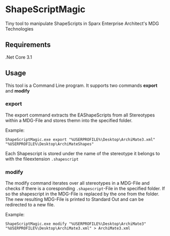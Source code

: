 # ShapeScriptMagic
Tiny tool to manipulate ShapeScripts in Sparx Enterprise Architect's MDG Technologies

## Requirements
.Net Core 3.1

## Usage
This tool is a Command Line program. It supports two commands **export** and **modify** 

### export
The export command extracts the EAShapeScripts from all Stereotypes within a MDG-File and stores themn into the specified folder. 

Example:

```
ShapeScriptMagic.exe export "%USERPROFILE%\Desktop\ArchiMate3.xml" "%USERPROFILE%\Desktop\ArchiMateShapes"
```

Each Shapescript is stored under the name of the stereotype it belongs to with the fileextension `.shapescript`

### modify
The modify command iterates over all stereotypes in a MDG-File and checks if there is a coresponding `.shapescript`-File in the specified folder. If so the shapescript in the MDG-File is replaced by the one from the folder. The new resulting MDG-File is printed to Standard Out and can be redirected to a new file.

Example:

```
ShapeScriptMagic.exe modify "%USERPROFILE%\Desktop\ArchiMate3" "%USERPROFILE%\Desktop\ArchiMate3.xml" > ArchiMate3.xml
```
